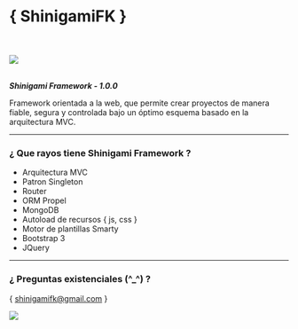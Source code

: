 { ShinigamiFK }
===========
<br/>
<br/>
<img src="http://s22.postimg.org/d5rjsvsep/5yt54y.png" />
<br/>
<br/>

<b><em>Shinigami Framework - 1.0.0</em></b>

Framework orientada a la web, que permite crear proyectos de manera fiable, segura y controlada bajo un óptimo esquema basado en la arquitectura MVC.

***

<h3>¿ Que rayos tiene Shinigami Framework ?</h3>

<ul>
  <li>Arquitectura MVC</li>
  <li>Patron Singleton</li>
  <li>Router</li>
  <li>ORM Propel</li>
  <li>MongoDB</li>
  <li>Autoload de recursos { js, css }</li>
  <li>Motor de plantillas Smarty</li>
  <li>Bootstrap 3</li>
  <li>JQuery</li>
</ul>

***

<h3>¿ Preguntas existenciales (^_^) ?</h3>

{ shinigamifk@gmail.com }

<img src="http://s22.postimg.org/7vhznuis1/shinigamifk.png"  />


